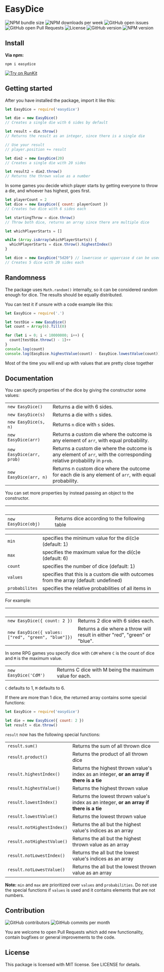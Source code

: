 #  EasyDice

![NPM bundle size](https://img.shields.io/bundlephobia/min/easydice.svg)
![NPM downloads per week](https://img.shields.io/npm/dw/easydice.svg)
![GitHub open issues](https://img.shields.io/github/issues-raw/DaniFoldi/easydice.svg)
![GitHub open Pull Requests](https://img.shields.io/github/issues-pr-raw/DaniFoldi/easydice.svg)
![License](https://img.shields.io/github/license/DaniFoldi/easydice.svg)
![GitHub version](https://img.shields.io/github/package-json/v/DaniFoldi/easydice.svg)
![NPM version](https://img.shields.io/npm/v/easydice.svg)

## Install

**Via npm:**

```
npm i easydice
```

[![Try on RunKit](https://badge.runkitcdn.com/easydice.svg)](https://npm.runkit.com/easydice)

## Getting started

After you have installed the package, import it like this:

```javascript
let EasyDice = require('easydice')

let die = new EasyDice()
// Creates a single die with 6 sides by default

let result = die.throw()
// Returns the result as an integer, since there is a single die

// Use your result
// player.position += result

let die2 = new EasyDice(20)
// Creates a single die with 20 sides

let result2 = die2.throw()
// Returns the thrown value as a number
```

In some games you decide which player starts by getting everyone to throw a die, and whoever has highest, goes first.

```javascript
let playerCount = 2
let dice = new EasyDice({ count: playerCount })
// Creates two dice with 6 sides each

let startingThrow = dice.throw()
// Throw both dice, returns an array since there are multiple dice

let whichPlayerStarts = []

while (Array.isArray(whichPlayerStarts)) {
  whichPlayerStarts = dice.throw().highestIndex()
}
```

```javascript
let dice = new EasyDice("5d20") // lowercase or uppercase d can be used
// Creates 5 dice with 20 sides each
```

## Randomness

The package uses `Math.random()` internally, so it can be considered random enough for dice. The results should be equally distributed.

You can test it if unsure with a code example like this:

```javascript
let EasyDice = require('.')

let testDie = new EasyDice()
let count = Array(6).fill(0)

for (let i = 0; i < 10000000; i++) {
  count[testDie.throw() - 1]++
}
console.log(count)
console.log(EasyDice.highestValue(count) - EasyDice.lowestValue(count))
```
Most of the time you will end up with values that are pretty close together

## Documentation

You can specify properties of the dice by giving the constructor some values:

| | |
|-|-|
|`new EasyDice()`|Returns a die with 6 sides.|
|`new EasyDice(s)`|Returns a die with `s` sides.|
|`new EasyDice(s, n)`|Returns `n` dice with `s` sides.|
|`new EasyDice(arr)`|Returns a custom die where the outcome is any element of `arr`, with equal probability.|
|`new EasyDice(arr, prob)`|Returns a custom die where the outcome is any element of `arr`, with the corresponding relative probability in `prob`.|
|`new EasyDice(arr, n)`|Returns n custom dice where the outcome for each die is any element of `arr`, with equal probability.|

You can set more properties by instead passing an object to the constructor.

| | |
|-|-|
|`new EasyDice(obj)`|Returns dice according to the following table

| | |
|-|-|
|`min`|specifies the minimum value for the di(c)e (default: 1)|
|`max`|specifies the maximum value for the di(c)e (default: 6)|
|`count`|specifies the number of dice (default: 1)|
|`values`|specifies that this is a custom die with outcomes from the array (default: undefined)|
|`probabilites`|specifies the relative probabilities of all items in |`values`|(default: undefined)|

For example:

| | |
|-|-|
|`new EasyDice({ count: 2 })`|Returns 2 dice with 6 sides each.|
|`new EasyDice({ values: ["red", "green", "blue"]})`|Returns a die where a throw will result in either "red", "green" or "blue".|

In some RPG games you specify dice with `CdM` where `C` is the count of dice and `M` is the maximum value.

| | |
|-|-|
|`new EasyDice('CdM')`|Returns C dice with M being the maximum value for each.|
`C` defaults to 1, `M` defaults to 6.

If there are more than 1 dice, the returned array contains some special functions:
```javascript
let EasyDice = require('easydice')

let die = new EasyDice({ count: 2 })
let result = die.throw()
```
`result` now has the following special functions:

| | |
|-|-|
|`result.sum()`|Returns the sum of all thrown dice|
|`result.product()`|Returns the product of all thrown dice|
|`result.highestIndex()`|Returns the highest thrown value's index as an integer, **or an array if there is a tie**|
|`result.highestValue()`|Returns the highest thrown value|
|`result.lowestIndex()`|Returns the lowest thrown value's index as an integer, **or an array if there is a tie**|
|`result.lowestValue()`|Returns the lowest thrown value|
|`result.notHighestIndex()`|Returns the all but the highest value's indices as an array|
|`result.notHighestValue()`|Returns the all but the highest thrown value as an array|
|`result.notLowestIndex()`|Returns the all but the lowest value's indices as an array|
|`result.notLowestValue()`|Returns the all but the lowest thrown value as an array|

**Note:**
`min` and `max` are prioritized over `values` and `probabilities`.
Do not use the special functions if `values` is used and it contains elements that are not numbers.

## Contribution

![GitHub contributors](https://img.shields.io/github/contributors/danifoldi/easydice.svg)
![GitHub commits per month](https://img.shields.io/github/commit-activity/m/danifoldi/easydice.svg)

You are welcome to open Pull Requests which add new functionality, contain bugfixes or general improvements to the code.

## License

This package is licensed with MIT license. See LICENSE for details.
